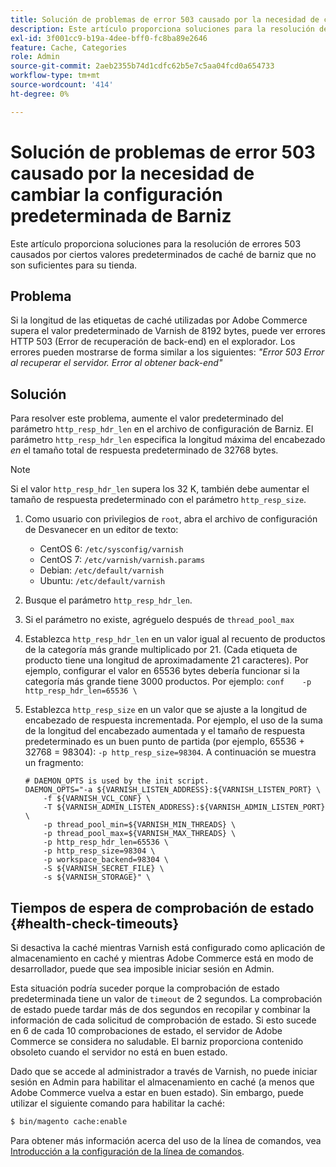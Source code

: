 ```yaml
---
title: Solución de problemas de error 503 causado por la necesidad de cambiar la configuración predeterminada de Barniz
description: Este artículo proporciona soluciones para la resolución de errores 503 causados por ciertos valores predeterminados de caché de barniz que no son suficientes para su tienda.
exl-id: 3f001cc9-b19a-4dee-bff0-fc8ba89e2646
feature: Cache, Categories
role: Admin
source-git-commit: 2aeb2355b74d1cdfc62b5e7c5aa04fcd0a654733
workflow-type: tm+mt
source-wordcount: '414'
ht-degree: 0%

---
```


# Solución de problemas de error 503 causado por la necesidad de cambiar la configuración predeterminada de Barniz

Este artículo proporciona soluciones para la resolución de errores 503 causados por ciertos valores predeterminados de caché de barniz que no son suficientes para su tienda.

## Problema

Si la longitud de las etiquetas de caché utilizadas por Adobe Commerce supera el valor predeterminado de Varnish de 8192 bytes, puede ver errores HTTP 503 (Error de recuperación de back-end) en el explorador. Los errores pueden mostrarse de forma similar a los siguientes: *&quot;Error 503 Error al recuperar el servidor. Error al obtener back-end&quot;*

## Solución

Para resolver este problema, aumente el valor predeterminado del parámetro `http_resp_hdr_len` en el archivo de configuración de Barniz. El parámetro `http_resp_hdr_len` especifica la longitud máxima del encabezado *en* el tamaño total de respuesta predeterminado de 32768 bytes.

>[!NOTE]
>
>Si el valor `http_resp_hdr_len` supera los 32 K, también debe aumentar el tamaño de respuesta predeterminado con el parámetro `http_resp_size`.

1. Como usuario con privilegios de `root`, abra el archivo de configuración de Desvanecer en un editor de texto:
   * CentOS 6: `/etc/sysconfig/varnish`
   * CentOS 7: `/etc/varnish/varnish.params`
   * Debian: `/etc/default/varnish`
   * Ubuntu: `/etc/default/varnish`
1. Busque el parámetro `http_resp_hdr_len`.
1. Si el parámetro no existe, agréguelo después de `thread_pool_max`
1. Establezca `http_resp_hdr_len` en un valor igual al recuento de productos de la categoría más grande multiplicado por 21. (Cada etiqueta de producto tiene una longitud de aproximadamente 21 caracteres).    Por ejemplo, configurar el valor en 65536 bytes debería funcionar si la categoría más grande tiene 3000 productos.    Por ejemplo:    ```conf    -p http_resp_hdr_len=65536 \    ```
1. Establezca `http_resp_size` en un valor que se ajuste a la longitud de encabezado de respuesta incrementada.    Por ejemplo, el uso de la suma de la longitud del encabezado aumentada y el tamaño de respuesta predeterminado es un buen punto de partida (por ejemplo, 65536 + 32768 = 98304): `-p http_resp_size=98304`. A continuación se muestra un fragmento:

   ```
   # DAEMON_OPTS is used by the init script.
   DAEMON_OPTS="-a ${VARNISH_LISTEN_ADDRESS}:${VARNISH_LISTEN_PORT} \
       -f ${VARNISH_VCL_CONF} \
       -T ${VARNISH_ADMIN_LISTEN_ADDRESS}:${VARNISH_ADMIN_LISTEN_PORT} \
       -p thread_pool_min=${VARNISH_MIN_THREADS} \
       -p thread_pool_max=${VARNISH_MAX_THREADS} \
       -p http_resp_hdr_len=65536 \
       -p http_resp_size=98304 \
       -p workspace_backend=98304 \
       -S ${VARNISH_SECRET_FILE} \
       -s ${VARNISH_STORAGE}" \
   ```

## Tiempos de espera de comprobación de estado {#health-check-timeouts}

Si desactiva la caché mientras Varnish está configurado como aplicación de almacenamiento en caché y mientras Adobe Commerce está en modo de desarrollador, puede que sea imposible iniciar sesión en Admin.

Esta situación podría suceder porque la comprobación de estado predeterminada tiene un valor de `timeout` de 2 segundos. La comprobación de estado puede tardar más de dos segundos en recopilar y combinar la información de cada solicitud de comprobación de estado. Si esto sucede en 6 de cada 10 comprobaciones de estado, el servidor de Adobe Commerce se considera no saludable. El barniz proporciona contenido obsoleto cuando el servidor no está en buen estado.

Dado que se accede al administrador a través de Varnish, no puede iniciar sesión en Admin para habilitar el almacenamiento en caché (a menos que Adobe Commerce vuelva a estar en buen estado). Sin embargo, puede utilizar el siguiente comando para habilitar la caché:

```bash
$ bin/magento cache:enable
```

Para obtener más información acerca del uso de la línea de comandos, vea [Introducción a la configuración de la línea de comandos](https://experienceleague.adobe.com/es/docs/commerce-operations/configuration-guide/cli/config-cli).
